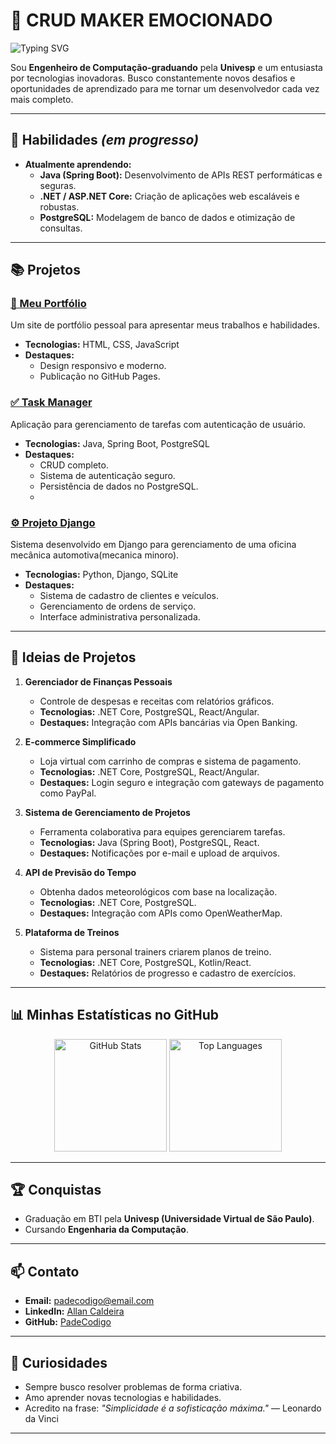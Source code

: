 # 👋 CRUD MAKER EMOCIONADO  

![Typing SVG](https://readme-typing-svg.herokuapp.com/?lines=Hello+World!+I'm+Allan;Developer+&+Learner+🚀;Let's+build+something+amazing!&center=true&size=24&color=00bfff&background=FFFFFF00)

Sou **Engenheiro de Computação-graduando** pela **Univesp** e um entusiasta por tecnologias inovadoras. Busco constantemente novos desafios e oportunidades de aprendizado para me tornar um desenvolvedor cada vez mais completo.

---

## 🚀 Habilidades *(em progresso)*

- **Atualmente aprendendo:**
  - **Java (Spring Boot):** Desenvolvimento de APIs REST performáticas e seguras.
  - **.NET / ASP.NET Core:** Criação de aplicações web escaláveis e robustas.
  - **PostgreSQL:** Modelagem de banco de dados e otimização de consultas.

---

## 📚 Projetos  

### [💼 Meu Portfólio](https://github.com/PadeCodigo/meu-portfolio)  
Um site de portfólio pessoal para apresentar meus trabalhos e habilidades.  
- **Tecnologias:** HTML, CSS, JavaScript  
- **Destaques:**
  - Design responsivo e moderno.
  - Publicação no GitHub Pages.

### [✅ Task Manager](https://github.com/PadeCodigo/task-manager)  
Aplicação para gerenciamento de tarefas com autenticação de usuário.  
- **Tecnologias:** Java, Spring Boot, PostgreSQL  
- **Destaques:**
  - CRUD completo.
  - Sistema de autenticação seguro.
  - Persistência de dados no PostgreSQL.
  - 
### [⚙️ Projeto Django](https://github.com/PadeCodigo/ProjDjango)  
Sistema desenvolvido em Django para gerenciamento de uma oficina mecânica automotiva(mecanica minoro).  
- **Tecnologias:** Python, Django, SQLite  
- **Destaques:**
  - Sistema de cadastro de clientes e veículos.
  - Gerenciamento de ordens de serviço.
  - Interface administrativa personalizada.

---

## 🌟 Ideias de Projetos

1. **Gerenciador de Finanças Pessoais**  
   - Controle de despesas e receitas com relatórios gráficos.  
   - **Tecnologias:** .NET Core, PostgreSQL, React/Angular.  
   - **Destaques:** Integração com APIs bancárias via Open Banking.

2. **E-commerce Simplificado**  
   - Loja virtual com carrinho de compras e sistema de pagamento.  
   - **Tecnologias:** .NET Core, PostgreSQL, React/Angular.  
   - **Destaques:** Login seguro e integração com gateways de pagamento como PayPal.

3. **Sistema de Gerenciamento de Projetos**  
   - Ferramenta colaborativa para equipes gerenciarem tarefas.  
   - **Tecnologias:** Java (Spring Boot), PostgreSQL, React.  
   - **Destaques:** Notificações por e-mail e upload de arquivos.

4. **API de Previsão do Tempo**  
   - Obtenha dados meteorológicos com base na localização.  
   - **Tecnologias:** .NET Core, PostgreSQL.  
   - **Destaques:** Integração com APIs como OpenWeatherMap.

5. **Plataforma de Treinos**  
   - Sistema para personal trainers criarem planos de treino.  
   - **Tecnologias:** .NET Core, PostgreSQL, Kotlin/React.  
   - **Destaques:** Relatórios de progresso e cadastro de exercícios.

---

## 📊 Minhas Estatísticas no GitHub  

<div align="center">
  <img src="https://github-readme-stats.vercel.app/api?username=PadeCodigo&show_icons=true&theme=radical" alt="GitHub Stats" height="180em"/>
  <img src="https://github-readme-stats.vercel.app/api/top-langs/?username=PadeCodigo&layout=compact&theme=radical" alt="Top Languages" height="180em"/>
</div>

---

## 🏆 Conquistas  

- Graduação em BTI pela **Univesp (Universidade Virtual de São Paulo)**.  
- Cursando **Engenharia da Computação**.  

---

## 📫 Contato  

- **Email:** [padecodigo@email.com](mailto:padecodigo@email.com)  
- **LinkedIn:** [Allan Caldeira](https://www.linkedin.com/in/ascaldeira)  
- **GitHub:** [PadeCodigo](https://github.com/PadeCodigo)  

---

## 🎨 Curiosidades  

- Sempre busco resolver problemas de forma criativa.  
- Amo aprender novas tecnologias e habilidades.  
- Acredito na frase: *"Simplicidade é a sofisticação máxima."* — Leonardo da Vinci  

---

